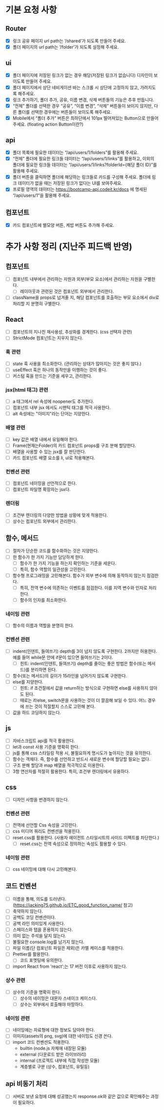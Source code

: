 # 기본 요청 사항
## Router
- [x] 링크 공유 페이지 url path는 ‘/shared’가 되도록 만들어 주세요.
- [x] 폴더 페이지의 url path는 ‘/folder’가 되도록 설정해 주세요.
## ui
- [x] 폴더 페이지에 저장된 링크가 없는 경우 해당(저장된 링크가 없습니다) 디자인이 보이도록 만들어 주세요.
- [x] 폴더 페이지에서 상단 네비게이션 바는 스크롤 시 상단에 고정하지 않고, 가려지도록 해주세요.
- [x] 링크 추가하기, 폴더 추가, 공유, 이름 변경, 삭제 버튼들의 기능은 추후 만듭니다.
- [x] “전체” 폴더를 선택한 경우 “공유”, “이름 변경”, “삭제” 버튼들이 보이지 않지만, 다른 폴더를 선택한 경우에는 버튼들이 보이도록 해주세요.
- [x] Mobile에서 “폴더 추가" 버튼은 최하단에서 101px 떨어져있는 Button으로 만들어 주세요. (floating action Button이란?)
## api
- [x] 폴더 목록에 필요한 데이터는 “/api/users/1/folders”를 활용해 주세요.
- [x] “전체” 폴더에 필요한 링크들 데이터는 “/api/users/1/links”를 활용하고, 이외의 폴더에 필요한 링크들 데이터는 “/api/users/1/links?folderId={해당 폴더 ID}”를 활용해 주세요.
- [x] 폴더 버튼을 클릭하면 폴더에 해당하는 링크들로 카드를 구성해 주세요. 폴더에 링크 데이터가 없을 때는 저장된 링크가 없다는 UI를 보여주세요.
- [x] 프로필 영역의 데이터는 https://bootcamp-api.codeit.kr/docs 에 명세된 “/api/users/1”을 활용해 주세요.
## 컴포넌트
- [x] 카드 컴포넌트에 별모양 버튼, 케밥 버튼도 추가해 주세요.


# 추가 사항 정리 (지난주 피드백 반영)
## 컴포넌트
- [ ] 컴포넌트 내부에서 관리하는 자원과 외부(부모 요소)에서 관리하는 자원을 구별한다.
  - [ ] 레이아웃과 관련된 것은 컴포넌트 외부에서 관리한다.
- [ ] className을 props로 넘겨줄 지, 해당 컴포넌트를 호출하는 부모 요소에서 div로 처리할 지 분명히 구별한다.

## React
- [ ] 컴포넌트의 지나친 재사용성, 추상화를 경계한다. (css 선택자 관련)
- [ ] StrictMode 컴포넌트는 지우지 않는다.
### 훅 관련
- [ ] state 훅 사용을 최소화한다. (관리하는 상태가 많아지는 것은 좋지 않다.)
- [ ] useEffect 훅은 하나의 동작만을 이행하는 것이 좋다.
- [ ] 커스텀 훅을 만드는 기준을 세우고, 관리한다.
### jsx(html 태그) 관련
- [ ] a 태그에서 rel 속성에 noopener도 추가한다.
- [ ] 컴포넌트 내부 jsx 에서도 시맨틱 태그를 적극 사용한다.
- [ ] alt 속성에는 "이미지"라는 단어는 지양한다.
### 배열 관련
- [ ] key 값은 배열 내에서 유일해야 한다.
- [ ] Frame(현재는Folder)의 카드 컴포넌트 props를 구조 분해 할당한다.
- [ ] 배열을 사용할 수 있는 jsx를 잘 판단한다.
- [ ] 카드 컴포넌트 배열 요소를 li, ul로 적용해본다.
### 컨벤션 관련
- [ ] 컴포넌트 네이밍을 선언적으로 한다.
- [ ] 컴포넌트 파일명 확장자는 jsx다.
### 렌더링
- [ ] 조건부 렌더링의 다양한 방법을 상황에 맞게 적용한다.
- [ ] 상수는 컴포넌트 외부에서 관리한다.

## 함수, 메서드
- [ ] 절차가 단순한 코드를 함수화하는 것은 지양한다.
- [ ] 한 함수가 한 가지 기능만 담당하게 한다.
  - [ ] 함수가 한 가지 기능을 하는지 확인하는 기준을 세운다.
  - [ ] 특히, 함수 역할의 일관성을 고민한다.
- [ ] 함수형 프로그래밍을 고민해본다. 함수가 외부 변수에 의해 동작하지 않는지 점검한다.
  - [ ] 특히, 전역 변수에 의존하는 이벤트를 점검한다. 이를 지역 변수와 인자로 처리한다.
  - [ ] 함수의 인자를 최소화한다.
### 네이밍 관련
- [ ] 함수의 이름과 역할을 분명히 한다.
### 컨벤션 관련
- [ ] indent(인덴트, 들여쓰기) depth를 3이 넘지 않도록 구현한다. 2까지만 허용한다. 예를 들어 while문 안에 if문이 있으면 들여쓰기는 2이다. 
  - [ ] 힌트: indent(인덴트, 들여쓰기) depth를 줄이는 좋은 방법은 함수(또는 메서드)를 분리하면 된다.
- [ ] 함수(또는 메서드)의 길이가 15라인을 넘어가지 않도록 구현한다.
- [ ] else를 지양한다.
    - [ ] 힌트: if 조건절에서 값을 return하는 방식으로 구현하면 else를 사용하지 않아도 된다.
    - [ ] 때로는 if/else, switch문을 사용하는 것이 더 깔끔해 보일 수 있다. 어느 경우에 쓰는 것이 적절할지 스스로 고민해 본다.
- [ ] 값을 하드 코딩하지 않는다.

## js
- [ ] 자바스크립트 api를 적극 활용한다.
- [ ] let과 const 사용 기준을 명확히 한다.
- [ ] js를 통해 css 스타일링 적용 시, 불필요하게 명시도가 높아지는 것을 유의한다.
- [ ] 함수는 객체다. 즉, 함수를 선언하고 반드시 새로운 변수에 할당할 필요는 없다.
- [ ] 구조 분해 할당과 map 배열을 적극적으로 이용한다.
- [ ] 3항 연산자를 적절히 활용한다. 특히, 조건부 렌더링에서 유용하다.

## css
- [ ] 디자인 사항을 번경하지 않는다.
### 컨벤션 관련
- [ ] 전역에 선언할 Css 속성을 고민한다.
- [ ] css 미디어 쿼리도 컨벤션을 적용힌다.
- [ ] reset.css를 활용한다. (사용자 에이전트 스타일시트의 사이드 이펙트를 차단한다.)
  - [ ] reset.css는 전역 속성으로 정의하는 속성도 활용할 수 있다.
### 네이밍 관련
- [ ] css 네이밍에 대해 다시 고민해본다.

## 코드 컨벤션
- [ ] 이름을 통해, 의도를 드러낸다. (https://jacking75.github.io/ETC_good_function_name/ 참고)
- [ ] 축약하지 않는다.
- [ ] 공백도 코딩 컨벤션이다.
- [ ] 공백 라인 의미있게 사용한다.
- [ ] 스페이스와 탭을 혼용하지 않는다.
- [ ] 의미 없는 주석을 달지 않는다.
- [ ] 불필요한 console.log를 남기지 않는다.
- [ ] 파일 이름(단 컴포넌트 파일은 제외)은 카멜 케이스를 적용한다.
- [ ] Prettier를 활용한다. 
  - [ ] 코드 포멧팅에 유의한다.
- [ ] import React from 'react';는 17 버전 이후로 사용하지 않는다.
### 상수 관련
- [ ] 상수의 기준을 명확히 한다.
  - [ ] 상수의 네이밍은 대문자 스네이크 케이스다.
  - [ ] 상수는 외부에서 호출해야 마땅하다.
### 네이밍 관련
- [ ] 네이밍에는 자료형에 대한 정보도 담아야 한다.
- [ ] 이미지(assets의 png, svg)에 대한 네이밍도 신경 쓴다.
- [ ] import 코드 컨벤션도 적용한다.
  - builtin (node.js 자체에 내장된 모듈)
  - external (다운로드 받은 라이브러리)
  - internal (프로젝트 내부에 직접 작성한 모듈)
  - 계층별로 구분 (상수, 컴포넌트, 유틸등)

## api 비동기 처리
- [ ] 서버로 보낸 요청에 대해 성공했는지 response.ok와 같은 값으로 확인해주는 과정이 필요하다.